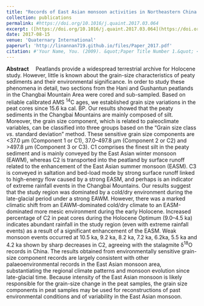 ```yaml
---
title: "Records of East Asian monsoon activities in Northeastern China since 15.6 ka, based on grain size analysis of peaty sediments in the Changbai Mountains"
collection: publications
permalink: #https://doi.org/10.1016/j.quaint.2017.03.064
excerpt: ([https://doi.org/10.1016/j.quaint.2017.03.064](https://doi.org/10.1016/j.quaint.2017.03.064))
date: 2017-08-15
venue: 'Quaternary International'
paperurl: 'http://linannan719.github.io/files/Paper_2017.pdf'
citation: #'Your Name, You. (2009). &quot;Paper Title Number 1.&quot; <i>Journal 1</i>. 1(1).'
---
```



**Abstract** &emsp;Peatlands provide a widespread terrestrial archive for Holocene study. However, little is known about the grain-size characteristics of peaty sediments and their environmental significance. In order to study these phenomena in detail, two sections from the Hani and Gushantun peatlands in the Changbai Mountain Area were cored and sub-sampled. Based on reliable calibrated AMS <sup>14</sup>C ages, we established grain size variations in the peat cores since 15.6 ka cal. BP. Our results showed that the peaty sediments in the Changbai Mountains are mainly composed of silt. Moreover, the grain size component, which is related to paleoclimate variables, can be classified into three groups based on the “Grain size class *vs*. standard deviation” method. These sensitive grain size components are <37.0 μm (Component 1 or C1), 37.0–497.8 μm (Component 2 or C2) and >497.8 μm (Component 3 or C3). C1 comprises the finest silt in the peaty sediment and is mainly conveyed by the East Asian winter monsoon (EAWM), whereas C2 is transported into the peatland by surface runoff related to the enhancement of the East Asian summer monsoon (EASM). C3 is conveyed in saltation and bed-load mode by strong surface runoff linked to high-energy flow caused by a strong EASM, and perhaps is an indicator of extreme rainfall events in the Changbai Mountains. Our results suggest that the study region was dominated by a cold/dry environment during the late-glacial period under a strong EAWM. However, there was a marked climatic shift from an EAWM-dominated cold/dry climate to an EASM-dominated more mesic environment during the early Holocene. Increased percentage of C2 in peat cores during the Holocene Optimum (9.0–4.5 ka) indicates abundant rainfall in the study region (even with extreme rainfall events) as a result of a significant enhancement of the EASM. Weak monsoon events occurred at 10.5 ka, 9.2 ka, 8.2 ka, 7.2 ka, 6.2ka, 5.5 ka and 4.2 ka shown by sharp decreases in C2, agreeing with the stalagmite δ<sup>18</sup>O records in China. The results obtained from environmentally sensitive grain-size component records are largely consistent with other palaeoenvironmental records in the East Asian monsoon area, substantiating the regional climate patterns and monsoon evolution since late-glacial time. Because intensity of the East Asian monsoon is likely responsible for the grain-size change in the peat samples, the grain size components in peat samples may be used for reconstructions of past environmental conditions and of variability in the East Asian monsoon.
